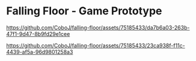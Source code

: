 # Falling Floor - Game Prototype


https://github.com/CoboJ/falling-floor/assets/75185433/da7b6a03-263b-47f1-9d47-8b9fd29e1cee

https://github.com/CoboJ/falling-floor/assets/75185433/23ca938f-f11c-4439-af5a-96d9801258a3
